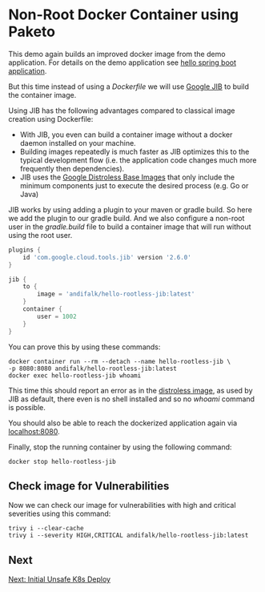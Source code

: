 # Non-Root Docker Container using Paketo

This demo again builds an improved docker image from the demo application.
For details on the demo application see [hello spring boot application](../step1-hello-spring-boot).

But this time instead of using a _Dockerfile_ we will use [Google JIB](https://github.com/GoogleContainerTools/jib) to build the container image.

Using JIB has the following advantages compared to classical image creation using Dockerfile:  

* With JIB, you even can build a container image without a docker daemon installed on your machine.
* Building images repeatedly is much faster as JIB optimizes this to the typical development flow (i.e. the application code changes much more frequently then dependencies).
* JIB uses the [Google Distroless Base Images](https://github.com/GoogleContainerTools/distroless) that only include the minimum components just to execute the desired process (e.g. Go or Java)

JIB works by using adding a plugin to your maven or gradle build.
So here we add the plugin to our gradle build. And we also configure a non-root user in the _gradle.build_ file to build a container image that will run 
without using the root user.

```groovy
plugins {
    id 'com.google.cloud.tools.jib' version '2.6.0'
}

jib {
    to {
        image = 'andifalk/hello-rootless-jib:latest'
    }
    container {
        user = 1002
    }
}
```
  
You can prove this by using these commands:

```shell
docker container run --rm --detach --name hello-rootless-jib \
-p 8080:8080 andifalk/hello-rootless-jib:latest
docker exec hello-rootless-jib whoami
```

This time this should report an error as in the [distroless image](https://github.com/GoogleContainerTools/distroless), as used by JIB as default, there even is no shell installed and so no _whoami_ command is possible.

You should also be able to reach the dockerized application again via [localhost:8080](http://localhost:8080).

Finally, stop the running container by using the following command:

```shell
docker stop hello-rootless-jib
```

## Check image for Vulnerabilities

Now we can check our image for vulnerabilities with high and critical severities using this command:

```shell
trivy i --clear-cache
trivy i --severity HIGH,CRITICAL andifalk/hello-rootless-jib:latest
```

## Next

[Next: Initial Unsafe K8s Deploy](../step5-initial-k8s-deploy)
